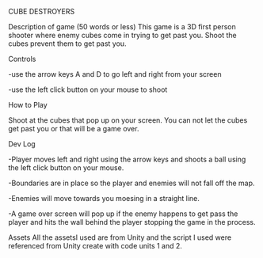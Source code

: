 CUBE DESTROYERS

Description of game (50 words or less)
This game is a 3D first person shooter where enemy cubes come in trying to get past you. Shoot  the cubes prevent them to get past you. 

Controls

-use the arrow keys A and D to go left and right from your screen 

-use the left click button on your mouse to shoot

How to Play

Shoot at the cubes that pop up on your screen. You can not let the cubes get past you or that will be a game over. 

Dev Log 

-Player moves left and right using the arrow keys and shoots a ball using the left click button on your mouse.

-Boundaries are in place so the player and enemies will not fall off the map. 

-Enemies will move towards you moesing in a straight line. 

-A game over screen will pop up if the enemy happens to get pass the player and hits the wall behind the player stopping the game in the process. 
 
Assets 
All the assetsI used are from Unity and the script I used were referenced from Unity create with code units 1 and 2. 

